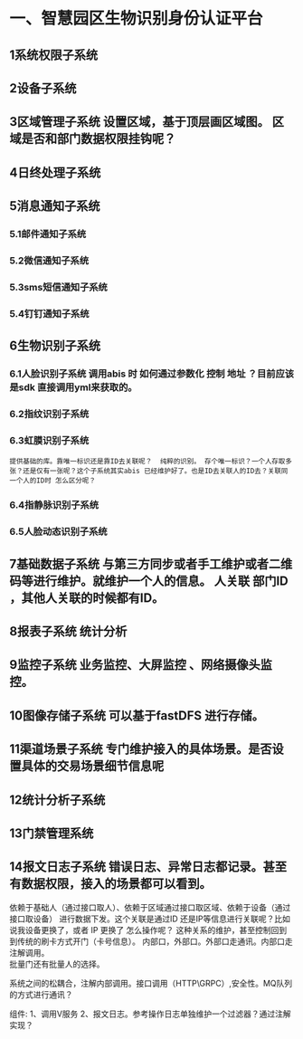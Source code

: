 # 一、智慧园区生物识别身份认证平台
## 1系统权限子系统
## 2设备子系统
## 3区域管理子系统 设置区域，基于顶层画区域图。  区域是否和部门数据权限挂钩呢？
## 4日终处理子系统 
## 5消息通知子系统
### 5.1邮件通知子系统
### 5.2微信通知子系统
### 5.3sms短信通知子系统
### 5.4钉钉通知子系统
## 6生物识别子系统
### 6.1人脸识别子系统   调用abis 时 如何通过参数化 控制 地址 ？目前应该是sdk 直接调用yml来获取的。
### 6.2指纹识别子系统
### 6.3虹膜识别子系统
    提供基础的库。靠唯一标识还是靠ID去关联呢？  纯粹的识别。 存个唯一标识？一个人存取多张？还是仅有一张呢？这个子系统其实abis 已经维护好了。也是ID去关联人的ID去？关联同一个人的ID时 怎么区分呢？
### 6.4指静脉识别子系统
### 6.5人脸动态识别子系统  
## 7基础数据子系统 与第三方同步或者手工维护或者二维码等进行维护。就维护一个人的信息。 人关联 部门ID ，其他人关联的时候都有ID。
## 8报表子系统  统计分析
## 9监控子系统   业务监控、大屏监控 、网络摄像头监控。
## 10图像存储子系统  可以基于fastDFS 进行存储。
## 11渠道场景子系统  专门维护接入的具体场景。是否设置具体的交易场景细节信息呢
## 12统计分析子系统
## 13门禁管理系统
## 14报文日志子系统 错误日志、异常日志都记录。甚至有数据权限，接入的场景都可以看到。
依赖于基础人（通过接口取人）、依赖于区域通过接口取区域、依赖于设备（通过接口取设备）  进行数据下发。这个关联是通过ID 还是IP等信息进行关联呢？比如说我设备更换了，或者 IP 更换了 怎么操作呢？
                   这种关系的维护，甚至控制回到到传统的刷卡方式开门（卡号信息）。
                   内部口，外部口。外部口走通讯。内部口走注解调用。          
                   批量门还有批量人的选择。
                   
系统之间的松耦合，注解内部调用。接口调用（HTTP\GRPC）,安全性。MQ队列的方式进行通讯？

组件:
1、调用V服务
2、报文日志。参考操作日志单独维护一个过滤器？通过注解实现？

